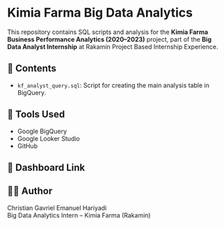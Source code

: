 # Kimia Farma Big Data Analytics 

This repository contains SQL scripts and analysis for the **Kimia Farma Business Performance Analytics (2020–2023)** project, part of the **Big Data Analyst Internship** at Rakamin Project Based Internship Experience.

## 📁 Contents
- `kf_analyst_query.sql`: Script for creating the main analysis table in BigQuery.

## 🧠 Tools Used
- Google BigQuery
- Google Looker Studio
- GitHub

## 🔗 Dashboard Link

## 👨‍💻 Author
Christian Gavriel Emanuel Hariyadi  
Big Data Analytics Intern – Kimia Farma (Rakamin)
